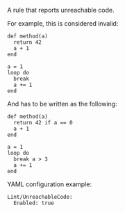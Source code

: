 A rule that reports unreachable code.

For example, this is considered invalid:

```
def method(a)
  return 42
  a + 1
end
```

```
a = 1
loop do
  break
  a += 1
end
```

And has to be written as the following:

```
def method(a)
  return 42 if a == 0
  a + 1
end
```

```
a = 1
loop do
  break a > 3
  a += 1
end
```

YAML configuration example:

```
Lint/UnreachableCode:
  Enabled: true
```
